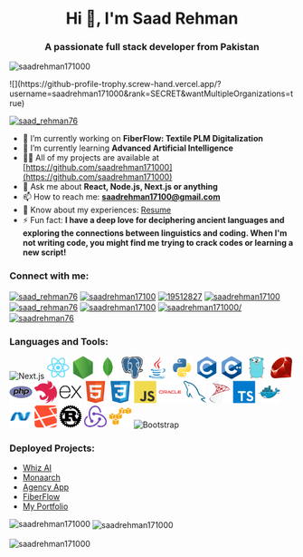 <h1 align="center">Hi 👋, I'm Saad Rehman</h1>
<h3 align="center">A passionate full stack developer from Pakistan</h3>

<p align="left"> <img src="https://komarev.com/ghpvc/?username=saadrehman171000&label=Profile%20views&color=0e75b6&style=flat" alt="saadrehman171000" /> </p>

<p align="left">
   ![](https://github-profile-trophy.screw-hand.vercel.app/?username=saadrehman171000&rank=SECRET&wantMultipleOrganizations=true)
</p>

<p align="left"> <a href="https://twitter.com/saad_rehman76" target="blank"><img src="https://img.shields.io/twitter/follow/saad_rehman76?logo=twitter&style=for-the-badge" alt="saad_rehman76" /></a> </p>

- 🔭 I’m currently working on **FiberFlow: Textile PLM Digitalization**
- 🌱 I’m currently learning **Advanced Artificial Intelligence**
- 👨‍💻 All of my projects are available at [https://github.com/saadrehman171000](https://github.com/saadrehman171000)
- 💬 Ask me about **React, Node.js, Next.js or anything**
- 📫 How to reach me: **saadrehman17100@gmail.com**
- 📄 Know about my experiences: [Resume](https://drive.google.com/file/d/1iZNNQpyGpEhCPfUzbD6FxSpzdBQKV8yb/view?usp=drive_link)
- ⚡ Fun fact: **I have a deep love for deciphering ancient languages and exploring the connections between linguistics and coding. When I'm not writing code, you might find me trying to crack codes or learning a new script!**

<h3 align="left">Connect with me:</h3>
<p align="left">
<a href="https://twitter.com/saad_rehman76" target="blank"><img align="center" src="https://raw.githubusercontent.com/rahuldkjain/github-profile-readme-generator/master/src/images/icons/Social/twitter.svg" alt="saad_rehman76" height="30" width="40" /></a>
<a href="https://linkedin.com/in/saadrehman17100" target="blank"><img align="center" src="https://raw.githubusercontent.com/rahuldkjain/github-profile-readme-generator/master/src/images/icons/Social/linked-in-alt.svg" alt="saadrehman17100" height="30" width="40" /></a>
<a href="https://stackoverflow.com/users/19512827" target="blank"><img align="center" src="https://raw.githubusercontent.com/rahuldkjain/github-profile-readme-generator/master/src/images/icons/Social/stack-overflow.svg" alt="19512827" height="30" width="40" /></a>
<a href="https://fb.com/saadrehman17100" target="blank"><img align="center" src="https://raw.githubusercontent.com/rahuldkjain/github-profile-readme-generator/master/src/images/icons/Social/facebook.svg" alt="saadrehman17100" height="30" width="40" /></a>
<a href="https://instagram.com/saad_rehman76" target="blank"><img align="center" src="https://raw.githubusercontent.com/rahuldkjain/github-profile-readme-generator/master/src/images/icons/Social/instagram.svg" alt="saad_rehman76" height="30" width="40" /></a>
<a href="https://www.hackerrank.com/saadrehman17100" target="blank"><img align="center" src="https://raw.githubusercontent.com/rahuldkjain/github-profile-readme-generator/master/src/images/icons/Social/hackerrank.svg" alt="saadrehman17100" height="30" width="40" /></a>
<a href="https://www.leetcode.com/saadrehman171000/" target="blank"><img align="center" src="https://raw.githubusercontent.com/rahuldkjain/github-profile-readme-generator/master/src/images/icons/Social/leet-code.svg" alt="saadrehman171000/" height="30" width="40" /></a>
<a href="https://discord.gg/saadrehman76" target="blank"><img align="center" src="https://raw.githubusercontent.com/rahuldkjain/github-profile-readme-generator/master/src/images/icons/Social/discord.svg" alt="saadrehman76" height="30" width="40" /></a>
</p>

<h3 align="left">Languages and Tools:</h3>
<p align="left">
    <img src="https://cdn.worldvectorlogo.com/logos/nextjs-1.svg" alt="Next.js" width="40" height="40"/>
    <img src="https://raw.githubusercontent.com/devicons/devicon/master/icons/react/react-original.svg" alt="React" width="40" height="40"/>
    <img src="https://raw.githubusercontent.com/devicons/devicon/master/icons/nodejs/nodejs-original.svg" alt="Node.js" width="40" height="40"/>
    <img src="https://raw.githubusercontent.com/devicons/devicon/master/icons/mongodb/mongodb-original.svg" alt="MongoDB" width="40" height="40"/>
    <img src="https://raw.githubusercontent.com/devicons/devicon/master/icons/postgresql/postgresql-original.svg" alt="PostgreSQL" width="40" height="40"/>
    <img src="https://raw.githubusercontent.com/devicons/devicon/master/icons/java/java-original.svg" alt="Java" width="40" height="40"/>
    <img src="https://raw.githubusercontent.com/devicons/devicon/master/icons/python/python-original.svg" alt="Python" width="40" height="40"/>
    <img src="https://raw.githubusercontent.com/devicons/devicon/master/icons/c/c-original.svg" alt="C" width="40" height="40"/>
    <img src="https://raw.githubusercontent.com/devicons/devicon/master/icons/cplusplus/cplusplus-original.svg" alt="C++" width="40" height="40"/>
    <img src="https://raw.githubusercontent.com/devicons/devicon/master/icons/go/go-original.svg" alt="Go" width="40" height="40"/>
    <img src="https://raw.githubusercontent.com/devicons/devicon/master/icons/ruby/ruby-original.svg" alt="Ruby" width="40" height="40"/>
    <img src="https://raw.githubusercontent.com/devicons/devicon/master/icons/php/php-original.svg" alt="PHP" width="40" height="40"/>
    <img src="https://raw.githubusercontent.com/devicons/devicon/master/icons/nestjs/nestjs-original.svg" alt="NestJS" width="40" height="40"/>
    <img src="https://raw.githubusercontent.com/devicons/devicon/master/icons/express/express-original.svg" alt="Express" width="40" height="40"/>
    <img src="https://raw.githubusercontent.com/devicons/devicon/master/icons/html5/html5-original.svg" alt="HTML" width="40" height="40"/>
    <img src="https://raw.githubusercontent.com/devicons/devicon/master/icons/css3/css3-original.svg" alt="CSS" width="40" height="40"/>
    <img src="https://raw.githubusercontent.com/devicons/devicon/master/icons/javascript/javascript-original.svg" alt="JavaScript" width="40" height="40"/>
    <img src="https://raw.githubusercontent.com/devicons/devicon/master/icons/oracle/oracle-original.svg" alt="Oracle" width="40" height="40"/>
    <img src="https://raw.githubusercontent.com/devicons/devicon/master/icons/mysql/mysql-original.svg" alt="MySQL" width="40" height="40"/>
    <img src="https://raw.githubusercontent.com/devicons/devicon/master/icons/microsoftsqlserver/microsoftsqlserver-original.svg" alt="SQL Server" width="40" height="40"/>
    <img src="https://raw.githubusercontent.com/devicons/devicon/master/icons/typescript/typescript-original.svg" alt="TypeScript" width="40" height="40"/>
    <img src="https://raw.githubusercontent.com/devicons/devicon/master/icons/docker/docker-original.svg" alt="Docker" width="40" height="40"/>
    <img src="https://raw.githubusercontent.com/devicons/devicon/master/icons/dot-net/dot-net-original.svg" alt=".NET" width="40" height="40"/>
    <img src="https://raw.githubusercontent.com/devicons/devicon/master/icons/laravel/laravel-plain.svg" alt="Laravel" width="40" height="40"/>
    <img src="https://raw.githubusercontent.com/devicons/devicon/master/icons/rust/rust-original.svg" alt="Rust" width="40" height="40"/>
    <img src="https://raw.githubusercontent.com/devicons/devicon/master/icons/redux/redux-original.svg" alt="Redux" width="40" height="40"/>
    <img src="https://raw.githubusercontent.com/devicons/devicon/master/icons/amazonwebservices/amazonwebservices-original.svg" alt="AWS" width="40" height="40"/>
    <img src="https://raw.githubusercontent.com/twisty/awesome-bootstrap-icon/master/icons/bootstrap.svg" alt="Bootstrap" width="40" height="40"/>
</p>

<h3 align="left">Deployed Projects:</h3>
<ul>
    <li><a href="https://whiz-ai.com/" target="_blank">Whiz AI</a></li>
    <li><a href="https://monaarch.org" target="_blank">Monaarch</a></li>
    <li><a href="https://agency-app-tau.vercel.app/" target="_blank">Agency App</a></li>
    <li><a href="https://fiberflow.vercel.app/" target="_blank">FiberFlow</a></li>
    <li><a href="https://saad-rehman.vercel.app" target="_blank">My Portfolio</a></li>
</ul>

<p><img align="left" src="https://github-readme-stats.vercel.app/api/top-langs?username=saadrehman171000&show_icons=true&locale=en&layout=compact" alt="saadrehman171000" /></p>

<p>&nbsp;<img align="center" src="https://github-readme-stats.vercel.app/api?username=saadrehman171000&show_icons=true&locale=en" alt="saadrehman171000" /></p>

<p><img align="center" src="https://github-readme-streak-stats.herokuapp.com/?user=saadrehman171000&" alt="saadrehman171000" /></p>
